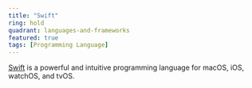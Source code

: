 ```yaml
---
title: "Swift"
ring: hold
quadrant: languages-and-frameworks
featured: true
tags: [Programming Language]
---
```


[Swift](https://swift.org/) is a powerful and intuitive programming language for macOS, iOS, watchOS, and tvOS.
